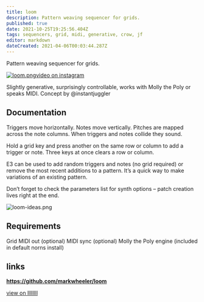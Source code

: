 ```yaml
---
title: loom
description: Pattern weaving sequencer for grids.
published: true
date: 2021-10-25T19:25:56.404Z
tags: sequencers, grid, midi, generative, crow, jf
editor: markdown
dateCreated: 2021-04-06T00:03:44.287Z
---
```


Pattern weaving sequencer for grids.

[![loom.png](/community/markeats/loom.png)video on instagram](https://www.instagram.com/p/BoXcWG5AFrw/)

Slightly generative, surprisingly controllable, works with Molly the Poly or speaks MIDI.
Concept by @instantjuggler

## Documentation
Triggers move horizontally. Notes move vertically. Pitches are mapped across the note columns. When triggers and notes collide they sound.

Hold a grid key and press another on the same row or column to add a trigger or note.
Three keys at once clears a row or column.

E3 can be used to add random triggers and notes (no grid required) or remove the most recent additions to a pattern. It’s a quick way to make variations of an existing pattern.

Don’t forget to check the parameters list for synth options – patch creation lives right at the end.

![loom-ideas.png](/community/markeats/loom-ideas.png)

## Requirements
Grid
MIDI out (optional)
MIDI sync (optional)
Molly the Poly engine (included in default norns install)

## links
**https://github.com/markwheeler/loom**

[view on llllllll](https://llllllll.co/t/loom/)